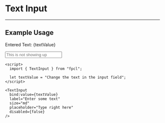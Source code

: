 <script lang="ts">
  import { TextInput } from "/src/lib";

  let textValue = "Change the text in the input field";
</script>


# Text Input

---

## Example Usage

<p>Entered Text: {textValue}</p>

<TextInput
  bind:value={textValue}
  label="Enter some text"
  size="md"
  placeholder="Type right here"
  disabled={false}
/>

<input type="text" placeholder="This is not showing up" />

```svelte
<script>
  import { TextInput } from "fpcl";

  let textValue = "Change the text in the input field";
</script>

<TextInput
  bind:value={textValue}
  label="Enter some text"
  size="md"
  placeholder="Type right here"
  disabled={false}
/>
```
